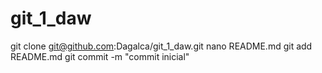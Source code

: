# git_1_daw

git clone git@github.com:Dagalca/git_1_daw.git
nano README.md
git add README.md
git commit -m "commit inicial"

